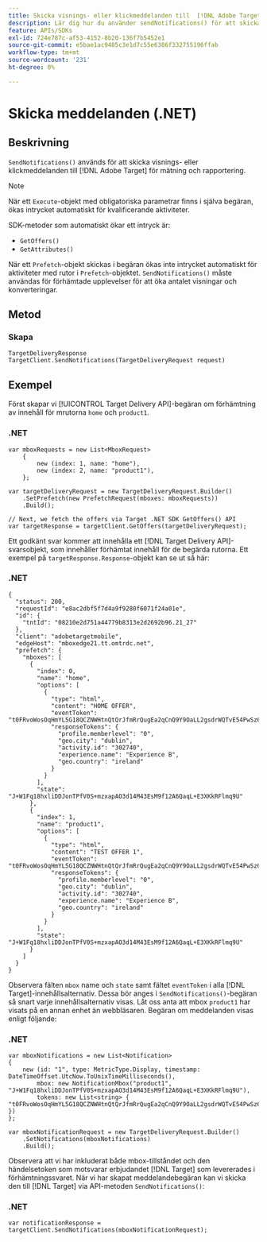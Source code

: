 ```yaml
---
title: Skicka visnings- eller klickmeddelanden till  [!DNL Adobe Target] med .NET SDK
description: Lär dig hur du använder sendNotifications() för att skicka visnings- eller klickmeddelanden till  [!DNL Adobe Target]  för mätning och rapportering.
feature: APIs/SDKs
exl-id: 724e787c-af53-4152-8b20-136f7b5452e1
source-git-commit: e5bae1ac9485c3e1d7c55e6386f332755196ffab
workflow-type: tm+mt
source-wordcount: '231'
ht-degree: 0%

---
```


# Skicka meddelanden (.NET)

## Beskrivning

`SendNotifications()` används för att skicka visnings- eller klickmeddelanden till [!DNL Adobe Target] för mätning och rapportering.

>[!NOTE]
>
>När ett `Execute`-objekt med obligatoriska parametrar finns i själva begäran, ökas intrycket automatiskt för kvalificerande aktiviteter.

SDK-metoder som automatiskt ökar ett intryck är:

* `GetOffers()`
* `GetAttributes()`

När ett `Prefetch`-objekt skickas i begäran ökas inte intrycket automatiskt för aktiviteter med rutor i `Prefetch`-objektet. `SendNotifications()` måste användas för förhämtade upplevelser för att öka antalet visningar och konverteringar.

## Metod

### Skapa

```dotnet {line-numbers="true"}
TargetDeliveryResponse TargetClient.SendNotifications(TargetDeliveryRequest request)
```

## Exempel

Först skapar vi [!UICONTROL Target Delivery API]-begäran om förhämtning av innehåll för mrutorna `home` och `product1`.

### \.NET

```dotnet {line-numbers="true"}
var mboxRequests = new List<MboxRequest>
    {
        new (index: 1, name: "home"),
        new (index: 2, name: "product1"),
    };

var targetDeliveryRequest = new TargetDeliveryRequest.Builder()
    .SetPrefetch(new PrefetchRequest(mboxes: mboxRequests))
    .Build();

// Next, we fetch the offers via Target .NET SDK GetOffers() API
var targetResponse = targetClient.GetOffers(targetDeliveryRequest);
```

Ett godkänt svar kommer att innehålla ett [!DNL Target Delivery API]-svarsobjekt, som innehåller förhämtat innehåll för de begärda rutorna. Ett exempel på `targetResponse.Response`-objekt kan se ut så här:

### \.NET

```dotnet {line-numbers="true"}
{
  "status": 200,
  "requestId": "e8ac2dbf5f7d4a9f9280f6071f24a01e",
  "id": {
    "tntId": "08210e2d751a44779b8313e2d2692b96.21_27"
  },
  "client": "adobetargetmobile",
  "edgeHost": "mboxedge21.tt.omtrdc.net",
  "prefetch": {
    "mboxes": [
      {
        "index": 0,
        "name": "home",
        "options": [
          {
            "type": "html",
            "content": "HOME OFFER",
            "eventToken": "t0FRvoWosOqHmYL5G18QCZNWHtnQtQrJfmRrQugEa2qCnQ9Y9OaLL2gsdrWQTvE54PwSz67rmXWmSnkXpSSS2Q==",
            "responseTokens": {
              "profile.memberlevel": "0",
              "geo.city": "dublin",
              "activity.id": "302740",
              "experience.name": "Experience B",
              "geo.country": "ireland"
            }
          }
        ],
        "state": "J+W1Fq18hxliDDJonTPfV0S+mzxapAO3d14M43EsM9f12A6QaqL+E3XKkRFlmq9U"
      },
      {
        "index": 1,
        "name": "product1",
        "options": [
          {
            "type": "html",
            "content": "TEST OFFER 1",
            "eventToken": "t0FRvoWosOqHmYL5G18QCZNWHtnQtQrJfmRrQugEa2qCnQ9Y9OaLL2gsdrWQTvE54PwSz67rmXWmSnkXpSSS2Q==",
            "responseTokens": {
              "profile.memberlevel": "0",
              "geo.city": "dublin",
              "activity.id": "302740",
              "experience.name": "Experience B",
              "geo.country": "ireland"
            }
          }
        ],
        "state": "J+W1Fq18hxliDDJonTPfV0S+mzxapAO3d14M43EsM9f12A6QaqL+E3XKkRFlmq9U"
      }
    ]
  }
}
```

Observera fälten `mbox` name och `state` samt fältet `eventToken` i alla [!DNL Target]-innehållsalternativ. Dessa bör anges i `SendNotifications()`-begäran så snart varje innehållsalternativ visas. Låt oss anta att mbox `product1` har visats på en annan enhet än webbläsaren. Begäran om meddelanden visas enligt följande:

### \.NET

```dotnet {line-numbers="true"}
var mboxNotifications = new List<Notification>
{
    new (id: "1", type: MetricType.Display, timestamp: DateTimeOffset.UtcNow.ToUnixTimeMilliseconds(),
        mbox: new NotificationMbox("product1", "J+W1Fq18hxliDDJonTPfV0S+mzxapAO3d14M43EsM9f12A6QaqL+E3XKkRFlmq9U"),
        tokens: new List<string> { "t0FRvoWosOqHmYL5G18QCZNWHtnQtQrJfmRrQugEa2qCnQ9Y9OaLL2gsdrWQTvE54PwSz67rmXWmSnkXpSSS2Q==" })
}; 

var mboxNotificationRequest = new TargetDeliveryRequest.Builder()
    .SetNotifications(mboxNotifications)
    .Build();
```

Observera att vi har inkluderat både mbox-tillståndet och den händelsetoken som motsvarar erbjudandet [!DNL Target] som levererades i förhämtningssvaret. När vi har skapat meddelandebegäran kan vi skicka den till [!DNL Target] via API-metoden `SendNotifications()`:

### \.NET

```dotnet {line-numbers="true"}
var notificationResponse = targetClient.SendNotifications(mboxNotificationRequest);
```
